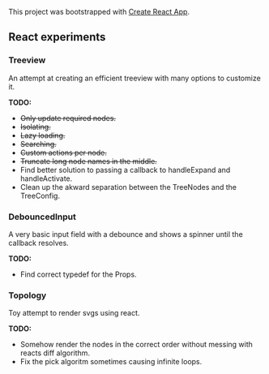 This project was bootstrapped with [Create React App](https://github.com/facebookincubator/create-react-app).

## React experiments

### Treeview
An attempt at creating an efficient treeview with many options to customize it.

**TODO:**
* ~~Only update required nodes.~~
* ~~Isolating.~~
* ~~Lazy loading.~~
* ~~Searching.~~
* ~~Custom actions per node.~~
* ~~Truncate long node names in the middle.~~
* Find better solution to passing a callback to handleExpand and handleActivate.
* Clean up the akward separation between the TreeNodes and the TreeConfig.

### DebouncedInput
A very basic input field with a debounce and shows a spinner until the callback resolves.

**TODO:**
* Find correct typedef for the Props.

### Topology
Toy attempt to render svgs using react.

**TODO:**
* Somehow render the nodes in the correct order without messing with reacts diff algorithm.
* Fix the pick algoritm sometimes causing infinite loops.
